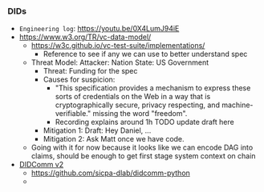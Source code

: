 ### DIDs

- `Engineering log`: https://youtu.be/0X4LumJ94iE
- https://www.w3.org/TR/vc-data-model/
  - https://w3c.github.io/vc-test-suite/implementations/
    - Reference to see if any we can use to better understand spec
  - Threat Model: Attacker: Nation State: US Government
    - Threat: Funding for the spec
    - Causes for suspicion:
      - "This specification provides a mechanism to express these sorts of credentials on the Web in a way that is cryptographically secure, privacy respecting, and machine-verifiable." missing the word "freedom".
      - Recording explains around 1h TODO update draft here
    - Mitigation 1: Draft: Hey Daniel, ...
    - Mitigation 2: Ask Matt once we have code.
  - Going with it for now because it looks like we can encode DAG into claims, should be enough to get first stage system context on chain
- [DIDComm v2](https://identity.foundation/didcomm-messaging/spec)
  - https://github.com/sicpa-dlab/didcomm-python
  - 